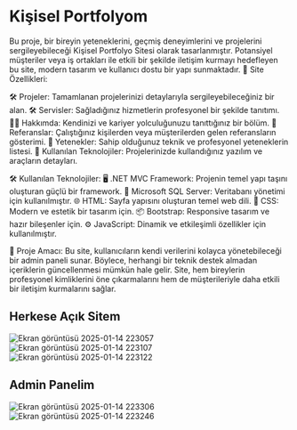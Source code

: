# Kişisel Portfolyom

Bu proje, bir bireyin yeteneklerini, geçmiş deneyimlerini ve projelerini sergileyebileceği Kişisel Portfolyo Sitesi olarak tasarlanmıştır. Potansiyel müşteriler veya iş ortakları ile etkili bir şekilde iletişim kurmayı hedefleyen bu site, modern tasarım ve kullanıcı dostu bir yapı sunmaktadır.
📌 Site Özellikleri:

🛠️ Projeler: Tamamlanan projelerinizi detaylarıyla sergileyebileceğiniz bir alan.
🛠️ Servisler: Sağladığınız hizmetlerin profesyonel bir şekilde tanıtımı.
🧑‍💼 Hakkımda: Kendinizi ve kariyer yolculuğunuzu tanıttığınız bir bölüm.
🌟 Referanslar: Çalıştığınız kişilerden veya müşterilerden gelen referansların gösterimi.
🧩 Yetenekler: Sahip olduğunuz teknik ve profesyonel yeteneklerin listesi.
🔧 Kullanılan Teknolojiler: Projelerinizde kullandığınız yazılım ve araçların detayları.


🛠️ Kullanılan Teknolojiler:
🖥️ .NET MVC Framework: Projenin temel yapı taşını oluşturan güçlü bir framework.
💾 Microsoft SQL Server: Veritabanı yönetimi için kullanılmıştır.
🌐 HTML: Sayfa yapısını oluşturan temel web dili.
🎨 CSS: Modern ve estetik bir tasarım için.
📦 Bootstrap: Responsive tasarım ve hazır bileşenler için.
⚙️ JavaScript: Dinamik ve etkileşimli özellikler için kullanılmıştır.


🎯 Proje Amacı:
Bu site, kullanıcıların kendi verilerini kolayca yönetebileceği bir admin paneli sunar. Böylece, herhangi bir teknik destek almadan içeriklerin güncellenmesi mümkün hale gelir. Site, hem bireylerin profesyonel kimliklerini öne çıkarmalarını hem de müşterileriyle daha etkili bir iletişim kurmalarını sağlar.


## Herkese Açık Sitem
![Ekran görüntüsü 2025-01-14 223057](https://github.com/user-attachments/assets/49daa992-7290-42a9-b0fc-3e30921c80e2)
![Ekran görüntüsü 2025-01-14 223107](https://github.com/user-attachments/assets/ded13cf9-1ae6-4bcb-aea0-02176611f9d2)
![Ekran görüntüsü 2025-01-14 223122](https://github.com/user-attachments/assets/945f573c-68db-4a35-8bee-5faf2593fa85)

## Admin Panelim
![Ekran görüntüsü 2025-01-14 223306](https://github.com/user-attachments/assets/370f71b6-60d4-4ebc-be1c-46b86df948ba)
![Ekran görüntüsü 2025-01-14 223246](https://github.com/user-attachments/assets/b9b5466f-0d9f-4c33-a3e7-fdcd1b4c7081)
